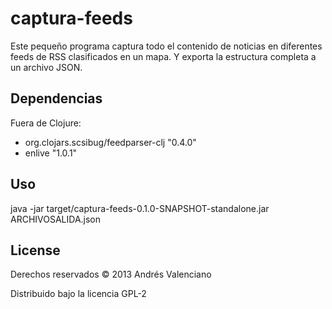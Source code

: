 # captura-feeds

Este pequeño programa captura todo el contenido de noticias en diferentes feeds de RSS clasificados en un mapa. Y exporta la estructura completa a un archivo JSON.

## Dependencias

Fuera de Clojure:

* org.clojars.scsibug/feedparser-clj "0.4.0"
* enlive "1.0.1"

## Uso

java -jar target/captura-feeds-0.1.0-SNAPSHOT-standalone.jar ARCHIVOSALIDA.json

## License

Derechos reservados © 2013 Andrés Valenciano

Distribuido bajo la licencia GPL-2
